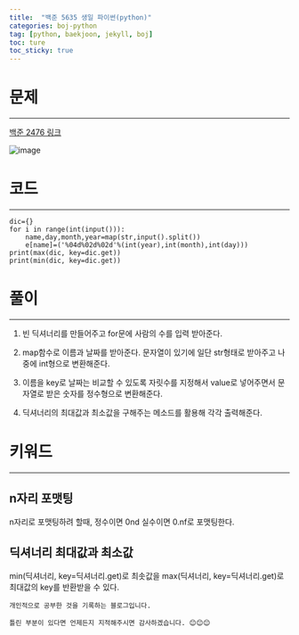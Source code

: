 ```yaml
---
title:  "백준 5635 생일 파이썬(python)"
categories: boj-python
tag: [python, baekjoon, jekyll, boj]
toc: ture
toc_sticky: true
---
```


# 문제
---
[백준 2476 링크](https://www.acmicpc.net/problem/5635)

![image](https://user-images.githubusercontent.com/96028198/157481134-8a981059-65d5-4552-8936-a9645788bd77.png)


# 코드
---

```
dic={}
for i in range(int(input())):
    name,day,month,year=map(str,input().split())
    e[name]=('%04d%02d%02d'%(int(year),int(month),int(day)))
print(max(dic, key=dic.get)) 
print(min(dic, key=dic.get)) 

```

# 풀이
---
1. 빈 딕셔너리를 만들어주고 for문에 사람의 수를 입력 받아준다.

2. map함수로 이름과 날짜를 받아준다. 문자열이 있기에 일단 str형태로 받아주고 나중에 int형으로 변환해준다.

3. 이름을 key로 날짜는 비교할 수 있도록 자릿수를 지정해서 value로 넣어주면서 문자열로 받은 숫자를 정수형으로 변환해준다.

4. 딕셔너리의 최대값과 최소값을 구해주는 메소드를 활용해 각각 출력해준다.

# 키워드
---
## n자리 포맷팅
n자리로 포맷팅하려 할때, 정수이면 0nd 실수이면 0.nf로 포맷팅한다.
## 딕셔너리 최대값과 최소값
min(딕셔너리, key=딕셔너리.get)로 최솟값을 max(딕셔너리, key=딕셔너리.get)로 최대값의 key를 반환받을 수 있다.

```
개인적으로 공부한 것을 기록하는 블로그입니다. 

틀린 부분이 있다면 언제든지 지적해주시면 감사하겠습니다. 😊😊😊
```
